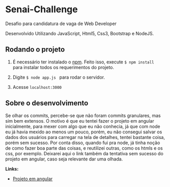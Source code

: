 # Senai-Challenge
Desafio para candidatura de vaga de Web Developer

Desenvolvido Utilizando JavaScript, Html5, Css3, Bootstrap e NodeJS.

## Rodando o projeto

1. É necessário ter instalado o [npm](https://www.npmjs.com/get-npm). Feito isso, execute ```$ npm install ``` para instalar todos os requerimentos do projeto.

2. Digite ```$ node app.js ``` para rodar o servidor.

3. Acesse ``` localhost:3000 ```


## Sobre o desenvolvimento

Se olhar os commits, percebe-se que não foram commits granulares, mas sim bem extensos.
O motivo é que eu tentei fazer o projeto em angular inicialmente, para mexer com algo que
eu não conhecia, já que com node eu já havia mexido ao menos um pouco, porém, eu não 
consegui salvar os dados dos usuários para carregar na tela de detalhes, tentei bastante
coisa, porém sem sucesso. Por conta disso, quando fui pra node, já tinha noção de como
fazer boa parte das coisas, e reutilizei outras, como os htmls e os css, por exemplo.
Deixarei aqui o link também da tentativa sem sucesso do projeto em angular, caso seja
relevante dar uma olhada.

__Links:__ 
* [Projeto em angular](https://github.com/JecaTatu/User-information)
